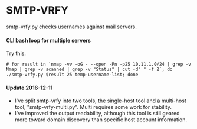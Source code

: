 # SMTP-VRFY
smtp-vrfy.py checks usernames against mail servers.

#### CLI bash loop for multiple servers
Try this.
```
# for result in `nmap -vv -oG - --open -Pn -p25 10.11.1.0/24 | grep -v Nmap | grep -v scanned | grep -v "Status" | cut -d" " -f 2`; do ./smtp-vrfy.py $result 25 temp-username-list; done
```

#### Update 2016-12-11
* I've split smtp-vrfy into two tools, the single-host tool and a multi-host tool, "smtp-vrfy-multi.py". Multi requires some work for stability.
* I've improved the output readability, although this tool is still geared more toward domain discovery than specific host account information.
